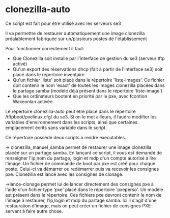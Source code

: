 # clonezilla-auto
Ce script est fait pour être utilisé avec les serveurs se3

Il va permettre de restaurer automatiquement une image clonezilla préalablement fabriquée sur un/plusieurs postes de l'établissement 


Pour fonctionner correctement il faut:
* Que Clonezilla soit installé par l'interface de gestion du se3 (serveur tftp activé)
* Qu'un export des réservations dhcp (fait à partir de l'interface se3) soit placé dans le répertoire inventaire.
* Qu'un fichier 'liste' soit placé dans le répertoire 'liste-images'. Ce fichier doit contenir le nom 'exact' de toutes les images clonezilla placées dans le partage samba (modèle déjà présent dans le répertoire 'liste-image') 
* Que les ordinateurs bootent en priorité par le pxe, avec fcontion Wakeonlan activée.

Le répertoire clonezilla-auto peut être placé dans le répertoire /tftpboot/pxelinux.cfg/ du se3. Si on le met ailleurs, il faudra modifier les variables d'environnement dans les scripts, ainsi que certaines emplacement écrits sans variable dans le script.

Ce répertoire possède deux scripts à rendre executables.

→ clonezilla_manuel_samba permet de restaurer une image clonezilla placée sur un partage samba. 
En lançant ce script, il vous est demandé de renseigner l'ip,nom du partage, login et mdp d'un compte autorisé à lire l'image.
Un fichier de commande de boot par pxe est créé pour chaque poste. Celui-ci va démarrer ou redémarrer puis va recevoir les consignes pxe. Clonezilla est lancé avec les consignes de clonage.

→lance-clonage permet lui de lancer directement des consignes pxe à l'aide d'un fichier type 'pxe' placé dans le répertoire 'pxeperso'. Un modèle est présent dans le répertoire.
Ces fichiers pxe devront contenir le nom de l'image à restaurer, l'ip,login et mdp du partage samba. 
Ici il s'agit d'une restauration d'image, mais on peut créer un fichier de consignes PXE servant à faire autre chose. 

